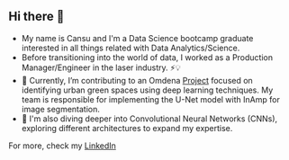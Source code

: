 ## Hi there 👋

- My name is Cansu and I'm a Data Science bootcamp graduate interested in all things related with Data Analytics/Science. 
- Before transitioning into the world of data, I worked as a Production Manager/Engineer in the laser industry. ⚡💡
- 🔭 Currently, I’m contributing to an Omdena [Project](https://www.omdena.com/chapter-challenges/standardized-comparision-of-urban-green-space-mapping-through-remote-sensing) focused on identifying urban green spaces using deep learning techniques. 
  My team is responsible for implementing the U-Net model with InAmp for image segmentation.
- 🌱 I'm also diving deeper into Convolutional Neural Networks (CNNs), exploring different architectures to expand my expertise.

For more, check my [LinkedIn](https://www.linkedin.com/in/cansu-tontsch-057307102/)
<!--
**cnsarp/cnsarp** is a ✨ _special_ ✨ repository because its `README.md` (this file) appears on your GitHub profile.

Here are some ideas to get you started:


- 🤔 I’m looking for help with ...
- 💬 Ask me about ...
- 📫 How to reach me: ...
- ⚡ Fun fact: ...
-->
